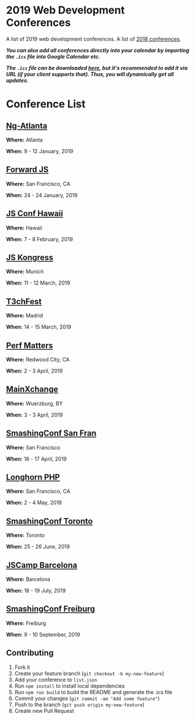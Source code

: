 # 2019 Web Development Conferences
A list of 2019 web development conferences.
A list of [2018 conferences](https://github.com/ryanburgess/2018-conferences).

_**You can also add all conferences directly into your calendar by importing the `.ics` file into Google Calendar etc.**_

_**The `.ics` file can be downloaded [here](https://rawgit.com/ryanburgess/2019-conferences/master/2019-conferences.ics), but it's recommended to add it via URL (if your client supports that). Thus, you will dynamically get all updates.**_

# Conference List

## [Ng-Atlanta](https://ng-atl.org/)
**Where:** Atlanta

**When:** 9 - 12 January, 2019
    
## [Forward JS](https://forwardjs.com/)
**Where:** San Francisco, CA

**When:** 24 - 24 January, 2019
    
## [JS Conf Hawaii](https://www.jsconfhi.com/)
**Where:** Hawaii

**When:** 7 - 8 February, 2019
    
## [JS Kongress](https://js-kongress.com/)
**Where:** Munich

**When:** 11 - 12 March, 2019
    
## [T3chFest](https://t3chfest.uc3m.es/)
**Where:** Madrid

**When:** 14 - 15 March, 2019
    
## [Perf Matters](https://perfmattersconf.com/)
**Where:** Redwood City, CA

**When:** 2 - 3 April, 2019
    
## [MainXchange](https://mainxchange.de/)
**Where:** Wuerzburg, BY

**When:** 3 - 3 April, 2019
    
## [SmashingConf San Fran](https://www.smashingconf.com/sf-2019/)
**Where:** San Francisco

**When:** 16 - 17 April, 2019
    
## [Longhorn PHP](https://longhornphp.com/)
**Where:** San Francisco, CA

**When:** 2 - 4 May, 2019
    
## [SmashingConf Toronto](https://www.smashingconf.com/toronto-2019/)
**Where:** Toronto

**When:** 25 - 26 June, 2019
    
## [JSCamp Barcelona](https://jscamp.tech/)
**Where:** Barcelona

**When:** 18 - 19 July, 2019
    
## [SmashingConf Freiburg](https://www.smashingconf.com/freiburg-2019/)
**Where:** Freiburg

**When:** 9 - 10 September, 2019
    
## Contributing
1. Fork it
2. Create your feature branch (`git checkout -b my-new-feature`)
3. Add your conference to `list.json`
4. Run `npm install` to install local dependencies
5. Run `npm run build` to build the README and generate the .ics file
6. Commit your changes (`git commit -am "Add some feature"`)
7. Push to the branch (`git push origin my-new-feature`)
8. Create new Pull Request

